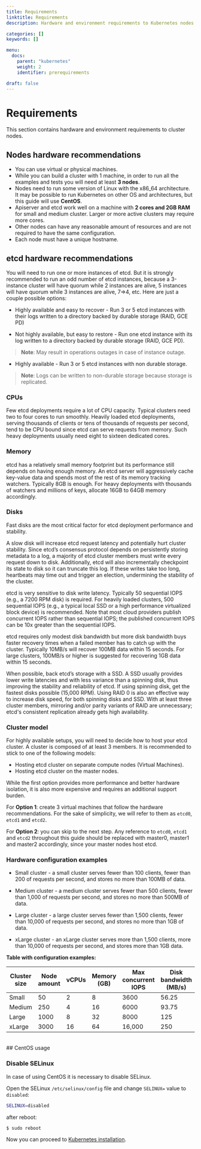 ```yaml
---
title: Requirements
linktitle: Requirements
description: Hardware and environment requirements to Kubernetes nodes.

categories: []
keywords: []

menu:
  docs:
    parent: "kubernetes"
    weight: 2
    identifier: prerequirements

draft: false
---
```


# Requirements
This section contains hardware and environment requirements to cluster nodes.

## Nodes hardware recommendations

- You can use virtual or physical machines.
- While you can build a cluster with 1 machine, in order to run all the examples and tests you will need at least **3 nodes**.
- Nodes need to run some version of Linux with the x86_64 architecture. It may be possible to run Kubernetes on other OS and architectures, but this guide will use **CentOS**.
- Apiserver and etcd work well on a machine with **2 cores and 2GB RAM** for small and medium cluster. Larger or more active clusters may require more cores.
- Other nodes can have any reasonable amount of resources and are not required to have the same configuration.
- Each node must have a unique hostname.

## etcd hardware recommendations

You will need to run one or more instances of etcd. But it is strongly recommended to run an odd number of etcd instances, because a 3-instance cluster will have quorum while 2 instances are alive, 5 instances will have quorum while 3 instances are alive, 7=>4, etc. Here are just a couple possible options:

- Highly available and easy to recover - Run 3 or 5 etcd instances with their logs written to a directory backed by durable storage (RAID, GCE PD)

- Not highly available, but easy to restore - Run one etcd instance with its log written to a directory backed by durable storage (RAID, GCE PD).

> **Note**: May result in operations outages in case of instance outage.

- Highly available - Run 3 or 5 etcd instances with non durable storage.

> **Note**: Logs can be written to non-durable storage because storage is replicated.


### CPUs

Few etcd deployments require a lot of CPU capacity. Typical clusters need two to four cores to run smoothly.
Heavily loaded etcd deployments, serving thousands of clients or tens of thousands of requests per second, tend to be CPU bound since etcd can serve requests from memory. Such heavy deployments usually need eight to sixteen dedicated cores.


### Memory

etcd has a relatively small memory footprint but its performance still depends on having enough memory. An etcd server will aggressively cache key-value data and spends most of the rest of its memory tracking watchers. Typically 8GB is enough. For heavy deployments with thousands of watchers and millions of keys, allocate 16GB to 64GB memory accordingly.


### Disks

Fast disks are the most critical factor for etcd deployment performance and stability.

A slow disk will increase etcd request latency and potentially hurt cluster stability. Since etcd’s consensus protocol depends on persistently storing metadata to a log, a majority of etcd cluster members must write every request down to disk. Additionally, etcd will also incrementally checkpoint its state to disk so it can truncate this log. If these writes take too long, heartbeats may time out and trigger an election, undermining the stability of the cluster.

etcd is very sensitive to disk write latency. Typically 50 sequential IOPS (e.g., a 7200 RPM disk) is required. For heavily loaded clusters, 500 sequential IOPS (e.g., a typical local SSD or a high performance virtualized block device) is recommended. Note that most cloud providers publish concurrent IOPS rather than sequential IOPS; the published concurrent IOPS can be 10x greater than the sequential IOPS.

etcd requires only modest disk bandwidth but more disk bandwidth buys faster recovery times when a failed member has to catch up with the cluster. Typically 10MB/s will recover 100MB data within 15 seconds. For large clusters, 100MB/s or higher is suggested for recovering 1GB data within 15 seconds.

When possible, back etcd’s storage with a SSD. A SSD usually provides lower write latencies and with less variance than a spinning disk, thus improving the stability and reliability of etcd. If using spinning disk, get the fastest disks possible (15,000 RPM). Using RAID 0 is also an effective way to increase disk speed, for both spinning disks and SSD. With at least three cluster members, mirroring and/or parity variants of RAID are unnecessary; etcd's consistent replication already gets high availability.

### Cluster model
For highly available setups, you will need to decide how to host your etcd cluster. A cluster is composed of at least 3 members. It is recommended to stick to one of the following models:

- Hosting etcd cluster on separate compute nodes (Virtual Machines).
- Hosting etcd cluster on the master nodes.

While the first option provides more performance and better hardware isolation, it is also more expensive and requires an additional support burden.

For **Option 1**: create 3 virtual machines that follow the hardware recommendations. For the sake of simplicity, we will refer to them as `etcd0`, `etcd1` and `etcd2`.

For **Option 2**: you can skip to the next step. Any reference to `etcd0`, `etcd1` and `etcd2` throughout this guide should be replaced with master0, master1 and master2 accordingly, since your master nodes host etcd.

### Hardware configuration examples

- Small cluster - a small cluster serves fewer than 100 clients, fewer than 200 of requests per second, and stores no more than 100MB of data.

- Medium cluster - a medium cluster serves fewer than 500 clients, fewer than 1,000 of requests per second, and stores no more than 500MB of data.

- Large cluster - a large cluster serves fewer than 1,500 clients, fewer than 10,000 of requests per second, and stores no more  than 1GB of data.

- xLarge cluster - an xLarge cluster serves more than 1,500 clients, more than 10,000 of requests per second, and stores more than 1GB data.

**Table with configuration examples:**

| Cluster size | Node amount | vCPUs | Memory (GB) | Max concurrent IOPS | Disk bandwidth (MB/s) |
|----------|--------|-------|--------|------|----------------|
| Small | 50 | 2 | 8 | 3600 | 56.25 |
| Medium | 250 | 4 | 16 | 6000 | 93.75 |
| Large | 1000 | 8 | 32 | 8000 | 125 |
| xLarge | 3000 | 16 | 64 | 16,000 | 250 |

<br>
## CentOS usage

### Disable SELinux
In case of using CentOS it is necessary to disable SELinux.

Open the SELinux `/etc/selinux/config` file and change `SELINUX=` value to `disabled`:

```bash
SELINUX=disabled
```

after reboot:

```bash
$ sudo reboot
```

<!--
## How to Install etcd
Standard CentOS 7 repositories contain etcd v. 3.2.18.

Run:
```
 $ sudo yum install etcd
 ```

To encrypt the traffic between etcd nodes it is necessary to generate self-signed certificates. Create directory ```/etc/ssl/etcd/``` and create openssl.cnf in this catalogue:

```
openssl.cnf:
[req]
req_extensions = v3_req
distinguished_name = req_distinguished_name
[req_distinguished_name]
[ v3_req ]
basicConstraints = CA:FALSE
keyUsage = nonRepudiation, digitalSignature, keyEncipherment
subjectAltName = @alt_names
[alt_names]
DNS.1 = localhost
IP.1 = 127.0.0.1
IP.2 = <node_ip>
```

In [alt_names] add IP-address for each node, e.g.:
IP.1 = 127.0.0.1
IP.2 = 127.0.0.2
IP.3 = 127.0.0.3

Then generate the certificates. Generate the CA certificate:

```
$ openssl genrsa -out ca-key.pem 2048
$ openssl req -x509 -new -nodes -key ca-key.pem -days 365 -out ca.pem -subj "/CN=etcd-ca"
```

Generate certificates for etcd:
```
$ openssl genrsa -out etcd-key.pem 2048
$ openssl req -new -key etcd-key.pem -out etcd.csr -subj "/CN=etcd" -config openssl.cnf
$ openssl x509 -req -in etcd.csr -CA ca.pem -CAkey ca-key.pem -CAcreateserial -out etcd.pem -days 365 -extensions v3_req -extfile openssl.cnf
```

Generate certificates for etcd clients:

```
$ openssl genrsa -out etcd-client-key.pem 2048
$ openssl req -new -key etcd-client-key.pem -out etcd-client.csr -subj "/CN=etcd-client" -config openssl.cnf
$ openssl x509 -req -in etcd-client.csr -CA ca.pem -CAkey ca-key.pem -CAcreateserial -out etcd-client.pem -days 365 -extensions v3_req -extfile openssl.cnf
```

Edit etcd config file. Open ```/etc/etcd/etcd.conf``` and change it as follows:

```
ETCD_NAME="node1"
ETCD_INITIAL_ADVERTISE_PEER_URLS="https://127.0.0.1:2380"
ETCD_LISTEN_PEER_URLS="https://127.0.0.1:2380"
ETCD_LISTEN_CLIENT_URLS="https://127.0.0.1:2379,https://127.0.0.1:2379"
ETCD_ADVERTISE_CLIENT_URLS="https://127.0.0.1:2379"
ETCD_INITIAL_CLUSTER_TOKEN="etcd-cluster-1"
ETCD_INITIAL_CLUSTER="node1=https://127.0.0.1:2380"
ETCD_INITIAL_CLUSTER_STATE="new"
ETCD_DATA_DIR="/var/lib/etcd/default.etcd"
ETCD_CERT_FILE="/etc/ssl/etcd/etcd-client.pem"
ETCD_KEY_FILE="/etc/ssl/etcd/etcd-client-key.pem"
ETCD_PEER_CERT_FILE="/etc/ssl/etcd/etcd.pem"
ETCD_PEER_KEY_FILE="/etc/ssl/etcd/etcd-key.pem"
ETCD_PEER_CLIENT_CERT_AUTH="true"
ETCD_CLIENT_CERT_AUTH="true"
ETCD_TRUSTED_CA_FILE="/etc/ssl/etcd/ca.pem"
ETCD_PEER_TRUSTED_CA_FILE="/etc/ssl/etcd/ca.pem"
```

Now run etcd:

```
$ sudo systemctl start etcd
```

Done!
-->

Now you can proceed to [Kubernetes installation](/kubernetes/installation/).
